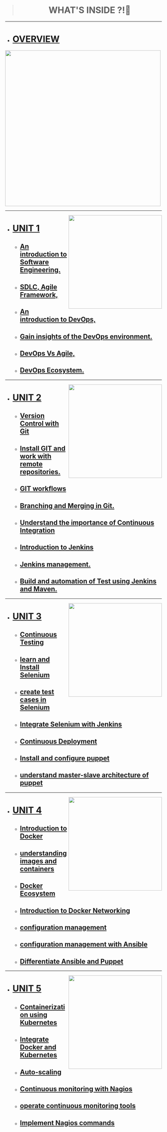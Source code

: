 > <h1 align="center"> WHAT'S INSIDE ?!🧐</h1>

***
  - # [OVERVIEW](https://github.com/serAnkii/6th_sem/blob/main/DevOps%20on%20Cloud/OverView(L1-L2)/CONTENT2.md)
<img src="https://github.com/serAnkii/6th_sem/blob/main/DevOps%20on%20Cloud/images/OVR.svg" height=500px width="500px">

***

<img src="https://github.com/serAnkii/6th_sem/blob/main/DevOps%20on%20Cloud/images/seng.svg" height=300px width="300px" align="right">

  - # [UNIT 1](https://github.com/serAnkii/6th_sem/tree/main/DevOps%20on%20Cloud/UNIT%201) 
    - ## [An introduction to Software Engineering.](https://github.com/serAnkii/6th_sem/blob/main/DevOps%20on%20Cloud/UNIT%201/L3_An_into_to_SE.md) 
    - ## [SDLC, Agile Framework,]()
    - ## [An introduction to DevOps,]() 
    - ## [Gain insights of the DevOps environment.]()
    - ## [DevOps Vs Agile,]()
    - ## [DevOps Ecosystem.]() 

***

<img src="https://github.com/serAnkii/6th_sem/blob/main/DevOps%20on%20Cloud/images/git.svg" height=300px width="300px" align="right">

  - # [UNIT 2]()
    - ## [Version Control with Git]() 
    - ## [Install GIT and work with remote repositories.]()
    - ## [GIT workflows]()
    - ## [Branching and Merging in Git.]() 
    - ## [Understand the importance of Continuous Integration]() 
    - ## [Introduction to Jenkins]()
    - ## [Jenkins management.]()
    - ## [Build and automation of Test using Jenkins and Maven.]() 
  
  ***

<img src="https://github.com/serAnkii/6th_sem/blob/main/DevOps%20on%20Cloud/images/unit 3.svg" height=300px width="300px" align="right">

  - # [UNIT 3]()
    - ## [Continuous Testing]()
    - ## [learn and Install Selenium]() 
    - ## [create test cases in Selenium]() 
    - ## [Integrate Selenium with Jenkins]() 
    - ## [Continuous Deployment]()
    - ## [Install and configure puppet]() 
    - ## [understand master-slave architecture of puppet]()
  
  ***
  
  <img src="https://github.com/serAnkii/6th_sem/blob/main/DevOps%20on%20Cloud/images/docker.svg" height=300px width="300px" align="right">
  
  - # [UNIT 4]()
    - ## [Introduction to Docker]() 
    - ## [understanding images and containers]() 
    - ## [Docker Ecosystem]()
    - ## [Introduction to Docker Networking]() 
    - ## [configuration management]() 
    - ## [configuration management with Ansible]() 
    - ## [Differentiate Ansible and Puppet]()
  
  *** 
  
  <img src="https://github.com/serAnkii/6th_sem/blob/main/DevOps%20on%20Cloud/images/unit5.svg" height=300px width="300px" align="right">
  
  - # [UNIT 5]()
    - ## [Containerization using Kubernetes]() 
    - ## [Integrate Docker and Kubernetes]()
    - ## [Auto-scaling]()
    - ## [Continuous monitoring with Nagios]() 
    - ## [operate continuous monitoring tools]() 
    - ## [Implement Nagios commands]()

